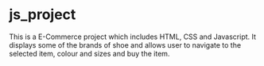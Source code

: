 # js_project
This is a E-Commerce project which includes HTML, CSS and Javascript. It displays some of the brands of shoe and allows user to navigate to the selected item, colour and sizes and buy the item. 
